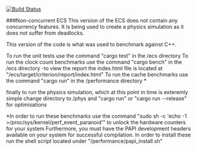 [![Build Status](https://travis-ci.com/bonorumetmalorum/game_engine.svg?token=L25q4BBpBAoZ4k9LTWsW&branch=master)](https://travis-ci.com/bonorumetmalorum/game_engine)

###Non-concurrent ECS
This version of the ECS does not contain any concurrency features. It is being used to create a physics simulation as it does not suffer from deadlocks.

This version of the code is what was used to benchmark against C++.

To run the unit tests use the command "cargo test" in the /ecs directory
To run the clock count benchmarks use the command "cargo bench" in the /ecs directory
-to view the report the index.html file is located at "/ecs/target/criterion/report/index.html"
To run the cache benchmarks use the command "cargo run" in the /performance directory *

finally to run the physics simulation, which at this point in time is exteremly simple change directory to /phys and "cargo run" or "cargo run --release" for optimisations


*In order to run these benchmarks use the command "sudo sh -c 'echo -1 >/proc/sys/kernel/perf_event_paranoid'" to unlock the hardware counters for your system
Furthermore, you must have the PAPI development headers available on your system for successful compilation. In order to install these run the shell script located under "/performance/papi_install.sh"

